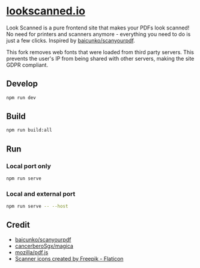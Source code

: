 # [lookscanned.io](https://lookscanned.io)

Look Scanned is a pure frontend site that makes your PDFs look scanned! No need for printers and scanners anymore - everything you need to do is just a few clicks. Inspired by [baicunko/scanyourpdf](https://github.com/baicunko/scanyourpdf).

This fork removes web fonts that were loaded from third party servers. This prevents the user's IP from being shared with other servers, making the site GDPR compliant.

## Develop

```sh
npm run dev
```

## Build

```sh
npm run build:all
```

## Run

### Local port only

```sh
npm run serve
```

### Local and external port

```sh
npm run serve -- --host
```

## Credit

* [baicunko/scanyourpdf](https://github.com/baicunko/scanyourpdf)
* [cancerberoSgx/magica](https://github.com/cancerberoSgx/magica)
* [mozilla/pdf.js](https://mozilla.github.io/pdf.js/)
* [Scanner icons created by Freepik - Flaticon](https://www.flaticon.com/free-icons/scanner)
